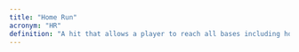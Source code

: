 ```yaml
---
title: "Home Run"
acronym: "HR"
definition: "A hit that allows a player to reach all bases including home, to come in and score. Typically involes the ball leaving the walls on the field in fair territory or hitting the foul poll, but it doesn't have to."
---
```


